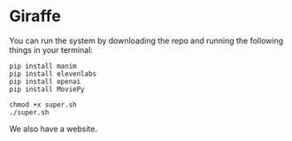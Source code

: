 # Giraffe

You can run the system by downloading the repo and running the following things in your terminal:
```
pip install manim
pip install elevenlabs
pip install openai
pip install MoviePy
```

```
chmod +x super.sh
./super.sh
```

We also have a website. 
